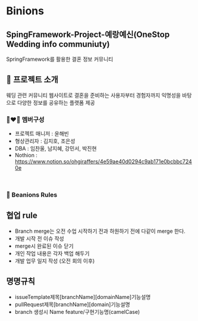 # Binions

## SpingFramework-Project-예랑예신(OneStop Wedding info communiuty)
SpringFramework를 활용한 결혼 정보 커뮤니티

## 💒 프로젝트 소개
웨딩 관련 커뮤니티 웹사이트로
결혼을 준비하는 사용자부터 경험자까지
익명성을 바탕으로 다양한 정보를 공유하는 플랫폼 제공
<br>

### 👩‍❤️‍👨 멤버구성
- 프로젝트 매니저 : 윤해빈
- 형상관리자     : 김지호, 조은성
- DBA         : 임찬울, 남지혜, 강민서, 박진현
- Nothion : https://www.notion.so/ohgiraffers/4e59ae40d0294c9ab171e0bcbbc7240e
<br>


### 🚫 Beanions Rules

## 협업 rule
- Branch merge는 오전 수업 시작하기 전과 하원하기 전에 다같이 merge 한다.
- 개발 시작 전 이슈 작성
- merge시 완료된 이슈 닫기
- 개인 작업 내용은 각자 백업 해두기
- 개발 업무 일지 작성 (오전 회의 이후)


## 명명규칙
- issueTemplate제목[branchName][domainName]기능설명
- pullRequest제목[branchName][domain]기능설명
- branch 생성시 Name feature/구현기능명(camelCase)
